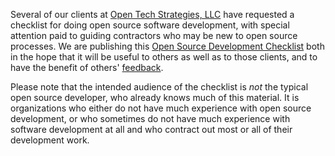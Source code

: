 Several of our clients at [Open Tech Strategies, LLC](http://OpenTechStrategies.com/) have requested a checklist for doing open source software development, with special attention paid to guiding contractors who may be new to open source processes.  We are publishing this [Open Source Development Checklist](oss-dev-checklist.md) both in the hope that it will be useful to others as well as to those clients, and to have the benefit of others' [feedback](https://github.com/OpenTechStrategies/checklist/issues).

Please note that the intended audience of the checklist is _not_ the typical open source developer, who already knows much of this material.  It is organizations who either do not have much experience with open source development, or who sometimes do not have much experience with software development at all and who contract out most or all of their development work.
